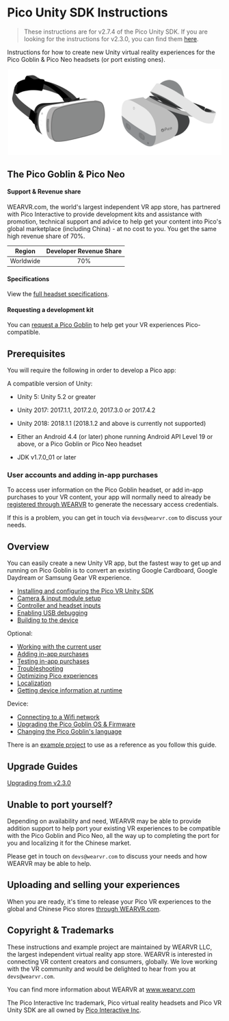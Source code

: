 # Pico Unity SDK Instructions

> These instructions are for v2.7.4 of the Pico Unity SDK. If you are looking for the instructions for v2.3.0, you can find them [here](https://github.com/wearvr/pico-vr-unity-sdk-instructions/tree/v2.3.0).

Instructions for how to create new Unity virtual reality experiences for the Pico Goblin & Pico Neo headsets (or port existing ones).

<p align="center">
  <img alt="Pico Goblin" width="500px" src="/docs/assets/Pico.svg">
</p>

## The Pico Goblin & Pico Neo

#### Support & Revenue share

WEARVR.com, the world's largest independent VR app store, has partnered with Pico Interactive to provide development kits and assistance with promotion, technical support and advice to help get your content into Pico's global marketplace (including China) - at no cost to you. You get the same high revenue share of 70%.

| Region | Developer Revenue Share |
| :---: | :----: |
| Worldwide | 70% |

#### Specifications

View the [full headset specifications](https://www.wearvr.com/developer-center/devices/pico).

#### Requesting a development kit

You can [request a Pico Goblin](/docs/pico-development-kit.md) to help get your VR experiences Pico-compatible.

## Prerequisites

You will require the following in order to develop a Pico app:

A compatible version of Unity:

* Unity 5: Unity 5.2 or greater
* Unity 2017: 2017.1.1, 2017.2.0, 2017.3.0 or 2017.4.2
* Unity 2018: 2018.1.1 (2018.1.2 and above is currently not supported)

* Either an Android 4.4 (or later) phone running Android API Level 19 or above, or a Pico Goblin or Pico Neo headset
* JDK v1.7.0_01 or later

### User accounts and adding in-app purchases

To access user information on the Pico Goblin headset, or add in-app purchases to your VR content, your app will normally need to already be [registered through WEARVR](https://users.wearvr.com/apps) to generate the necessary access credentials.

If this is a problem, you can get in touch via `devs@wearvr.com` to discuss your needs.

## Overview

You can easily create a new Unity VR app, but the fastest way to get up and running on Pico Goblin is to convert an existing Google Cardboard, Google Daydream or Samsung Gear VR experience.

* [Installing and configuring the Pico VR Unity SDK](/docs/pico-vr-unity-sdk-installation.md)
* [Camera & input module setup](/docs/pico-vr-camera-setup.md)
* [Controller and headset inputs](/docs/pico-goblin-and-neo-controllers.md)
* [Enabling USB debugging](/docs/pico-goblin-developer-mode-usb-debugging.md)
* [Building to the device](/docs/building-to-pico-goblin.md)

Optional:

* [Working with the current user](/docs/pico-payment-sdk-user-management.md)
* [Adding in-app purchases](/docs/pico-payment-sdk-in-app-purchases.md)
* [Testing in-app purchases](/docs/testing-in-app-purchases.md)
* [Troubleshooting](/docs/troubleshooting.md)
* [Optimizing Pico experiences](/docs/optimizing-pico-experiences.md)
* [Localization](/docs/pico-unity-localization.md)
* [Getting device information at runtime](/docs/getting-device-information-at-runtime.md)

Device:

* [Connecting to a Wifi network](/docs/connecting-to-a-wifi-network.md)
* [Upgrading the Pico Goblin OS & Firmware](/docs/upgrading-pico-goblin-operating-system-firmware.md)
* [Changing the Pico Goblin's language](/docs/changing-pico-goblins-language-setting.md)

There is an [example project](examples/PicoUnityVRSDKExample/Readme.md) to use as a reference as you follow this guide.

## Upgrade Guides

[Upgrading from v2.3.0](/docs/upgrading/upgrading-from-v2-3-0-to-v2-7-4.md)

## Unable to port yourself?

Depending on availability and need, WEARVR may be able to provide addition support to help port your existing VR experiences to be compatible with the Pico Goblin and Pico Neo, all the way up to completing the port for you and localizing it for the Chinese market.

Please get in touch on `devs@wearvr.com` to discuss your needs and how WEARVR may be able to help.

## Uploading and selling your experiences

When you are ready, it's time to release your Pico VR experiences to the global and Chinese Pico stores [through WEARVR.com](https://users.wearvr.com/apps).

## Copyright & Trademarks

These instructions and example project are maintained by WEARVR LLC, the largest independent virtual reality app store. WEARVR is interested in connecting VR content creators and consumers, globally. We love working with the VR community and would be delighted to hear from you at `devs@wearvr.com`.

You can find more information about WEARVR at www.wearvr.com

The Pico Interactive Inc trademark, Pico virtual reality headsets and Pico VR Unity SDK are all owned by [Pico Interactive Inc](https://www.pico-interactive.com/).

